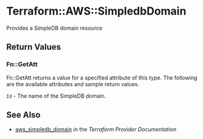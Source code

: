 # Terraform::AWS::SimpledbDomain

Provides a SimpleDB domain resource

## Return Values

### Fn::GetAtt

Fn::GetAtt returns a value for a specified attribute of this type. The following are the available attributes and sample return values.

`Id` - The name of the SimpleDB domain.

## See Also

* [aws_simpledb_domain](https://www.terraform.io/docs/providers/aws/r/simpledb_domain.html) in the _Terraform Provider Documentation_
